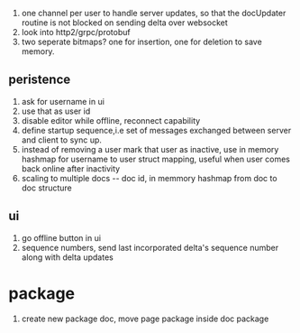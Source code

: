 1. one channel per user to handle server updates, so that the docUpdater routine is not blocked on sending delta over websocket
2. look into http2/grpc/protobuf
3. two seperate bitmaps? one for insertion, one for deletion to save memory.

## peristence
1. ask for username in ui
2. use that as user id
3. disable editor while offline, reconnect capability
4. define startup sequence,i.e set of messages exchanged between server and client to sync up. 
5. instead of removing a user mark that user as inactive, use in memory hashmap for username to user struct mapping, useful when user comes back online after inactivity
6. scaling to multiple docs -- doc id, in memmory hashmap from doc to doc structure


## ui
1. go offline button in ui
2. sequence numbers, send last incorporated delta's sequence number along with delta updates


# package
1. create new package doc, move page package inside doc package